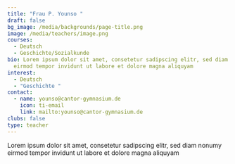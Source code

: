 ```yaml
---
title: "Frau P. Younso "
draft: false
bg_image: /media/backgrounds/page-title.png
image: /media/teachers/image.png
courses:
  - Deutsch
  - Geschichte/Sozialkunde
bio: Lorem ipsum dolor sit amet, consetetur sadipscing elitr, sed diam nonumy
  eirmod tempor invidunt ut labore et dolore magna aliquyam
interest:
  - Deutsch
  - "Geschichte "
contact:
  - name: younso@cantor-gymnasium.de
    icon: ti-email
    link: mailto:younso@cantor-gymnasium.de
clubs: false
type: teacher
---
```

Lorem ipsum dolor sit amet, consetetur sadipscing elitr, sed diam nonumy eirmod tempor invidunt ut labore et dolore magna aliquyam